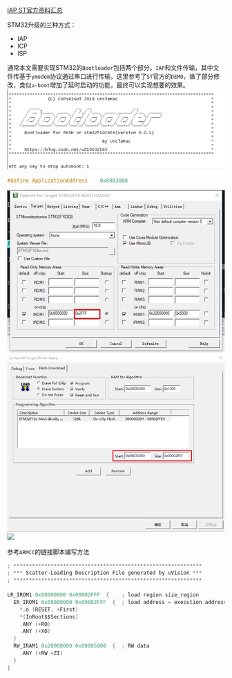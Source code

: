 
[IAP ST官方资料汇总]()

STM32升级的三种方式：
- IAP
- ICP
- ISP

通常本文需要实现STM32的`Bootloader`包括两个部分，`IAP`和文件传输，其中文件传基于`ymodem`协议通过串口进行传输，这里参考了`ST`官方的`DEMO`，做了部分修改，类似`u-boot`增加了延时启动的功能，最终可以实现想要的效果。
![](/img/20191230/bootloader.png)



```c
#define ApplicationAddress    0x8003000
```

![](/img/20191230/IROM1.png)
![](/img/20191230/FLASH.png)
![](/img/20191230/srtfile.png.png)

参考`ARMCC`的链接脚本编写方法
```c
; *************************************************************
; *** Scatter-Loading Description File generated by uVision ***
; *************************************************************

LR_IROM1 0x08000000 0x00002FFF  {    ; load region size_region
  ER_IROM1 0x08000000 0x00002FFF  {  ; load address = execution address
    *.o (RESET, +First)
    *(InRoot$$Sections)
    .ANY (+RO)
    .ANY (+XO)
  }
  RW_IRAM1 0x20000000 0x00005000  {  ; RW data
    .ANY (+RW +ZI)
  }
}
```

